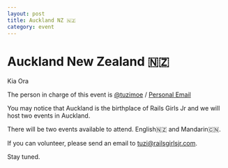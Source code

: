 ```yaml
---
layout: post
title: Auckland NZ 🇳🇿
category: event
---
```


# Auckland New Zealand 🇳🇿

Kia Ora

The person in charge of this event is [@tuzimoe](https://twitter.com/tuzi_moe) / [Personal Email](mailto:tuzi@railsgirlsjr.com)

You may notice that Auckland is the birthplace of Rails Girls Jr and we will host two events in Auckland.

There will be two events available to attend. English🇳🇿 and Mandarin🇨🇳.

If you can volunteer, please send an email to tuzi@railsgirlsjr.com.

Stay tuned.
